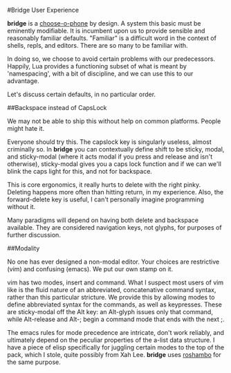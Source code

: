 #Bridge User Experience

**bridge** is a [choose-o-phone](http://www.infoq.com/presentations/Design-Composition-Performance) by design. A system this basic must be eminently modifiable. It is incumbent upon us to provide sensible and reasonably familiar defaults. "Familiar" is a difficult word in the context of shells, repls, and editors. There are so many to be familiar with.

In doing so, we choose to avoid certain problems with our predecessors. Happily, Lua provides a functioning subset of what is meant by 'namespacing', with a bit of discipline, and we can use this to our advantage. 

Let's discuss certain defaults, in no particular order.

##Backspace instead of CapsLock

We may not be able to ship this without help on common platforms. People might hate it. 

Everyone should try this. The capslock key is singularly useless, almost criminally so. In **bridge** you can contextually define shift to be sticky, modal, and sticky-modal (where it acts modal if you press and release and isn't otherwise), sticky-modal gives you a caps lock function and if we can we'll blink the caps light for this, and not for backspace.

This is core ergonomics, it really hurts to delete with the right pinky. Deleting happens more often than hitting return, in my experience. Also, the forward-delete key is useful, I can't personally imagine programming without it. 

Many paradigms will depend on having both delete and backspace available. They are considered navigation keys, not glyphs, for purposes of further discussion. 

##Modality

No one has ever designed a non-modal editor. Your choices are restrictive (vim) and confusing (emacs). We put our own stamp on it. 

vim has two modes, insert and command. What I suspect most users of vim like is the fluid nature of an abbreviated, concatenative command syntax, rather than this particular stricture. We provide this by allowing modes to define abbreviated syntax for the commands, as well as keypresses. These are sticky-modal off the Alt key: an Alt-glyph issues only that command, while Alt-release and Alt-; begin a command mode that ends with the next ;. 

The emacs rules for mode precedence are intricate, don't work reliably, and ultimately depend on the peculiar properties of the a-list data structure. I have a piece of elisp specifically for juggling certain modes to the top of the pack, which I stole, quite possibly from Xah Lee. **bridge** uses [roshambo](../../../src/mods/roshambo.lua) for the same purpose.
